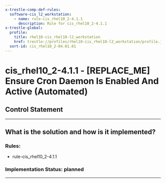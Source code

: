 ```yaml
---
x-trestle-comp-def-rules:
  software-cis_l2_workstation:
    - name: rule-cis_rhel10_2-4.1.1
      description: Rule for cis_rhel10_2-4.1.1
x-trestle-global:
  profile:
    title: rhel10-cis_rhel10-l2_workstation
    href: trestle://profiles/rhel10-cis_rhel10-l2_workstation/profile.json
  sort-id: cis_rhel10_2-04.01.01
---
```


# cis_rhel10_2-4.1.1 - \[REPLACE_ME\] Ensure Cron Daemon Is Enabled And Active (Automated)

## Control Statement

______________________________________________________________________

## What is the solution and how is it implemented?

<!-- For implementation status enter one of: implemented, partial, planned, alternative, not-applicable -->

<!-- Note that the list of rules under ### Rules: is read-only and changes will not be captured after assembly to JSON -->

<!-- Add control implementation description here for control: cis_rhel10_2-4.1.1 -->

### Rules:

  - rule-cis_rhel10_2-4.1.1

### Implementation Status: planned

______________________________________________________________________

